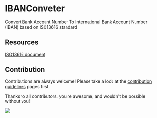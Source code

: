 # IBANConveter

Convert Bank Account Number To International Bank Account Number (IBAN) based on ISO13616 standard

## Resources

[ISO13616 document](https://cdn.standards.iteh.ai/samples/81090/ab77d634b898429f99ee4b13ab8ffe8a/ISO-13616-1-2020.pdf)

## Contribution

Contributions are always welcome! Please take a look at the [contribution guidelines](https://github.com/kamyab7/BBANConveter/blob/master/contributing.md) pages first.

Thanks to all [contributors](https://github.com/kamyab7/BBANConveter/graphs/contributors), you're awesome, and wouldn't be possible without you!

<a href="https://github.com/kamyab7/BBANConveter/graphs/contributors">
  <img src="https://contrib.rocks/image?repo=kamyab7/BBANConveter" />
</a>

